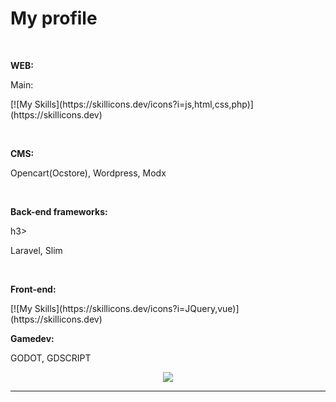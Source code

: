<h1><b>My profile</b></h1>
<br>
<p><b>WEB:</b></p>
<div>
<p>Main:</p>
<p>
    [![My Skills](https://skillicons.dev/icons?i=js,html,css,php)](https://skillicons.dev)
</p>
    <br>
<p><b>CMS:</b></p>
<p>
    Opencart(Ocstore), Wordpress, Modx
</p>
    <br>
<p><b>Back-end frameworks:</b></p>h3>
<p>
    Laravel, Slim
</p>
    <br>
<p><b>Front-end:</b></p>
<p>
    [![My Skills](https://skillicons.dev/icons?i=JQuery,vue)](https://skillicons.dev)
</p>
    
<p><b>Gamedev:</b><p>
<p>
    GODOT, GDSCRIPT
</p>
</div>
<p align="center" >
    <a href="LINK TO: WHEN CLICKED">
      <img src="https://github.r2v.ch/codewars?user=Owlondrugsmobile&name=true&top_languages=true&stroke=%23b362ff" />
    </a>
</p>
<hr>
